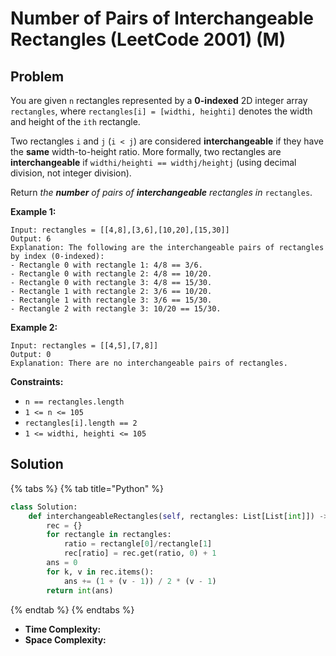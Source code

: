 # Number of Pairs of Interchangeable Rectangles (LeetCode 2001) (M)

## Problem

You are given `n` rectangles represented by a **0-indexed** 2D integer array `rectangles`, where `rectangles[i] = [widthi, heighti]` denotes the width and height of the `ith` rectangle.

Two rectangles `i` and `j` (`i < j`) are considered **interchangeable** if they have the **same** width-to-height ratio. More formally, two rectangles are **interchangeable** if `widthi/heighti == widthj/heightj` (using decimal division, not integer division).

Return _the **number** of pairs of **interchangeable** rectangles in_ `rectangles`.

**Example 1:**

```
Input: rectangles = [[4,8],[3,6],[10,20],[15,30]]
Output: 6
Explanation: The following are the interchangeable pairs of rectangles by index (0-indexed):
- Rectangle 0 with rectangle 1: 4/8 == 3/6.
- Rectangle 0 with rectangle 2: 4/8 == 10/20.
- Rectangle 0 with rectangle 3: 4/8 == 15/30.
- Rectangle 1 with rectangle 2: 3/6 == 10/20.
- Rectangle 1 with rectangle 3: 3/6 == 15/30.
- Rectangle 2 with rectangle 3: 10/20 == 15/30.
```

**Example 2:**

```
Input: rectangles = [[4,5],[7,8]]
Output: 0
Explanation: There are no interchangeable pairs of rectangles.
```

**Constraints:**

* `n == rectangles.length`
* `1 <= n <= 105`
* `rectangles[i].length == 2`
* `1 <= widthi, heighti <= 105`

## Solution&#x20;

{% tabs %}
{% tab title="Python" %}
```python
class Solution:
    def interchangeableRectangles(self, rectangles: List[List[int]]) -> int:
        rec = {}
        for rectangle in rectangles:
            ratio = rectangle[0]/rectangle[1]
            rec[ratio] = rec.get(ratio, 0) + 1
        ans = 0
        for k, v in rec.items():
            ans += (1 + (v - 1)) / 2 * (v - 1)
        return int(ans)
```
{% endtab %}
{% endtabs %}

* **Time Complexity:**&#x20;
* **Space Complexity:**&#x20;
